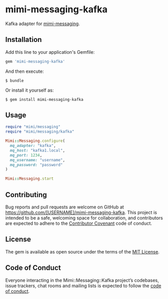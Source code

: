 # mimi-messaging-kafka

Kafka adapter for [mimi-messaging](https://github.com/kukushkin/mimi-messaging).

## Installation

Add this line to your application's Gemfile:

```ruby
gem 'mimi-messaging-kafka'
```

And then execute:

    $ bundle

Or install it yourself as:

    $ gem install mimi-messaging-kafka

## Usage

```ruby
require "mimi/messaging"
require "mimi/messaging/kafka"

Mimi::Messaging.configure(
  mq_adapter: "kafka",
  mq_host: "kafka1.local",
  mq_port: 1234,
  mq_username: "username",
  mq_password: "password"
)

Mimi::Messaging.start
```


## Contributing

Bug reports and pull requests are welcome on GitHub at https://github.com/[USERNAME]/mimi-messaging-kafka. This project is intended to be a safe, welcoming space for collaboration, and contributors are expected to adhere to the [Contributor Covenant](http://contributor-covenant.org) code of conduct.

## License

The gem is available as open source under the terms of the [MIT License](https://opensource.org/licenses/MIT).

## Code of Conduct

Everyone interacting in the Mimi::Messaging::Kafka project’s codebases, issue trackers, chat rooms and mailing lists is expected to follow the [code of conduct](https://github.com/[USERNAME]/mimi-messaging-kafka/blob/master/CODE_OF_CONDUCT.md).
